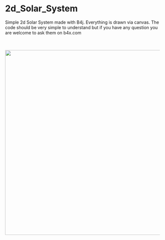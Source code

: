 # 2d_Solar_System

Simple 2d Solar System made with B4j. Everything is drawn via canvas. 
The code should be very simple to understand but if you have any question you are welcome to ask them on b4x.com

<br>
<br>
<img src="https://www.sagital.net/solarsystem.jpg" alt="" width="600px">
